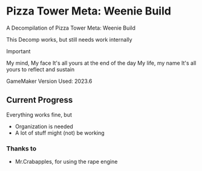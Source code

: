 # Pizza Tower Meta: Weenie Build

 A Decompilation of Pizza Tower Meta: Weenie Build

This Decomp works, but still needs work internally

> [!IMPORTANT]
> My mind, My face
> It's all yours at the end of the day
> My life, my name
> It's all yours to reflect and sustain

GameMaker Version Used: 2023.6

## Current Progress

Everything works fine, but

- Organization is needed
- A lot of stuff might (not) be working

### Thanks to
- Mr.Crabapples, for using the rape engine
